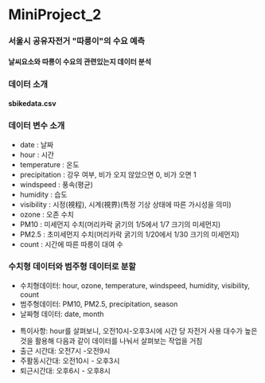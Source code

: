 # MiniProject_2

### 서울시 공유자전거 "따릉이"의 수요 예측
#### 날씨요소와 따릉이 수요의 관련있는지 데이터 분석

### 데이터 소개
#### sbikedata.csv

### 데이터 변수 소개
* date : 날짜
* hour : 시간
* temperature : 온도
* precipitation : 강우 여부, 비가 오지 않았으면 0, 비가 오면 1
* windspeed : 풍속(평균)
* humidity : 습도
* visibility : 시정(視程), 시계(視界)(특정 기상 상태에 따른 가시성을 의미)
* ozone : 오존 수치
* PM10 : 미세먼지 수치(머리카락 굵기의 1/5에서 1/7 크기의 미세먼지)
* PM2.5 : 초미세먼지 수치(머리카락 굵기의 1/20에서 1/30 크기의 미세먼지)
* count : 시간에 따른 따릉이 대여 수

### 수치형 데이터와 범주형 데이터로 분할
* 수치형데이터: hour, ozone, temperature, windspeed, humidity, visibility, count
* 범주형데이터: PM10, PM2.5, precipitation, season
* 날짜형 데이터: date, month

- 특이사항: hour를 살펴보니, 오전10시-오후3시에 시간 당 자전거 사용 대수가 높은 것을 활용해 다음과 같이 데이터를
          나눠서 살펴보는 작업을 거침
- 출근 시간대: 오전7시 -오전9시
- 주활동시간대: 오전10시 - 오후3시
- 퇴근시간대: 오후6시 - 오후8시
